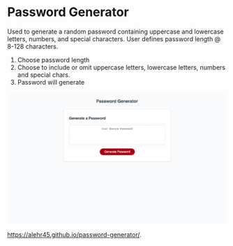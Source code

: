 # Password Generator 
Used to generate a random password containing uppercase and lowercase letters, numbers, and special characters.
User defines password length @ 8-128 characters.

1. Choose password length
2. Choose to include or omit uppercase letters, lowercase letters, numbers and special chars.
3. Password will generate 


![Alt text](./screenshot.png?raw=true "Optional Title")

https://alehr45.github.io/password-generator/.
